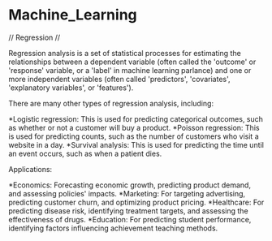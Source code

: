 # Machine_Learning

// Regression //

Regression analysis is a set of statistical processes for estimating the relationships between a 
dependent variable (often called the 'outcome' or 'response' variable, or a 'label' in machine learning parlance) 
and one or more independent variables (often called 'predictors', 'covariates', 'explanatory variables', or 'features').

There are many other types of regression analysis, including:

*Logistic regression: This is used for predicting categorical outcomes, such as whether or not a customer will buy a product.
*Poisson regression: This is used for predicting counts, such as the number of customers who visit a website in a day.
*Survival analysis: This is used for predicting the time until an event occurs, such as when a patient dies.

Applications:

*Economics: Forecasting economic growth, predicting product demand, and assessing policies' impacts.
*Marketing: For targeting advertising, predicting customer churn, and optimizing product pricing.
*Healthcare: For predicting disease risk, identifying treatment targets, and assessing the effectiveness of drugs.
*Education: For predicting student performance, identifying factors influencing achievement teaching methods.
